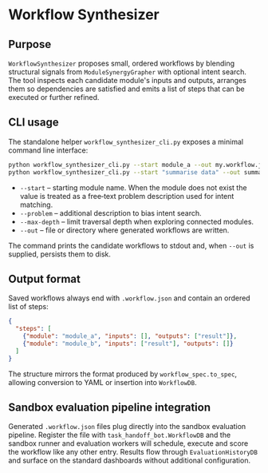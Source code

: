 # Workflow Synthesizer

## Purpose

`WorkflowSynthesizer` proposes small, ordered workflows by blending structural
signals from `ModuleSynergyGrapher` with optional intent search. The tool
inspects each candidate module's inputs and outputs, arranges them so
dependencies are satisfied and emits a list of steps that can be executed or
further refined.

## CLI usage

The standalone helper `workflow_synthesizer_cli.py` exposes a minimal command
line interface:

```bash
python workflow_synthesizer_cli.py --start module_a --out my.workflow.json
python workflow_synthesizer_cli.py --start "summarise data" --out summary.workflow.json
```

* `--start` – starting module name. When the module does not exist the value is
  treated as a free‑text problem description used for intent matching.
* `--problem` – additional description to bias intent search.
* `--max-depth` – limit traversal depth when exploring connected modules.
* `--out` – file or directory where generated workflows are written.

The command prints the candidate workflows to stdout and, when `--out` is
supplied, persists them to disk.

## Output format

Saved workflows always end with `.workflow.json` and contain an ordered list of
steps:

```json
{
  "steps": [
    {"module": "module_a", "inputs": [], "outputs": ["result"]},
    {"module": "module_b", "inputs": ["result"], "outputs": []}
  ]
}
```

The structure mirrors the format produced by `workflow_spec.to_spec`, allowing
conversion to YAML or insertion into `WorkflowDB`.

## Sandbox evaluation pipeline integration

Generated `.workflow.json` files plug directly into the sandbox evaluation
pipeline. Register the file with `task_handoff_bot.WorkflowDB` and the sandbox
runner and evaluation workers will schedule, execute and score the workflow like
any other entry. Results flow through `EvaluationHistoryDB` and surface on the
standard dashboards without additional configuration.

